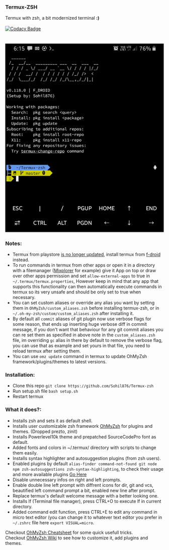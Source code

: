 ### Termux-ZSH

Termux with zsh, a bit modernized terminal **:)**\
\
[![Codacy Badge](https://app.codacy.com/project/badge/Grade/3a469a271f6b4a37b73288cc9929d0e1)](https://www.codacy.com/gh/Sohil876/Termux-zsh/dashboard?utm_source=github.com&utm_medium=referral&utm_content=Sohil876/Termux-zsh&utm_campaign=Badge_Grade)

#

![Termux-zsh-SS](Termux-zsh-SS.png)

### Notes:

-   Termux from playstore [is no longer updated](https://wiki.termux.com/wiki/Termux_Google_Play), install termux from [f-droid](https://f-droid.org/en/packages/com.termux) instead.
-   To run commands in termux from other apps or open it in a directory with a filemanager ([Mixplorer](https://forum.xda-developers.com/t/app-2-2-mixplorer-v6-x-released-fully-featured-file-manager.1523691/) for example) give it App on top or draw over other apps permission and set `allow-external-apps` to true in `~/.termux/termux.properties`, However keep in mind that any app that supports this functionality can then automatically execute commands in termux so its very unsafe and should be only set to true when necessary.
-   You can set custom aliases or override any alias you want by setting them in `OhMyZsh/custom_aliases.zsh` before installing termux-zsh, or in `~/.oh-my-zsh/custom/custom_aliases.zsh` after installing it.
-   By default all `commit` aliases of git plugin now use verbose flags for some reason, that ends up inserting huge verbose diff in commit message, if you don't want that behaviour for any git commit aliases you can re set them as specified in above note in the `custom_aliases.zsh` file, im overriding `gc` alias in there by default to remove the verbose flag, you can use that as example and set yours in that file, you need to reload termux after setting them.
-   You can use `omz update` command in termux to update OhMyZsh framework/plugins/themes to latest versions.

### Installation:

-   Clone this repo `git clone https://github.com/Sohil876/Termux-zsh`
-   Run setup.sh file `bash setup.sh`
-   Restart termux

### What it does?:

-   Installs zsh and sets it as default shell.
-   Installs user customizable zsh framework [OhMyZsh](https://github.com/ohmyzsh/ohmyzsh) for plugins and themes. (Dropped prezto, zinit)
-   Installs Powerlevel10k theme and prepatched SourceCodePro font as default.
-   Added fonts and colors in ~/.termux/ directory with scripts to change them easily.
-   Installs syntax highlighter and autosuggestion plugins (from zsh users).
-   Enabled plugins by default `alias-finder command-not-found git node npm zsh-autosuggestions zsh-syntax-highlighting`, to check their usage and more available plugins [Go Here](https://github.com/ohmyzsh/ohmyzsh/wiki/Plugins)
-   Disable unnecessary infos on right and left prompts.
-   Enable double line left prompt with diffrent icons for dir, git and vcs, beautified left command prompt a bit, enabled new line after prompt.
-   Replace termux's default welcome message with a better looking one.
-   Installs lf (Terminal file manager), press CTRL+O to execute lf in current directory.
-   Added command edit function, press CTRL+E to edit any command in micro text editor (you can change it to whatever text editor you prefer in `~/.zshrc` file here `export VISUAL=micro`.

Checkout [OhMyZsh Cheatsheet](https://github.com/ohmyzsh/ohmyzsh/wiki/Cheatsheet) for some quick usefull tricks.\
Checkout [OhMyZsh Wiki](https://github.com/ohmyzsh/ohmyzsh/wiki/Home) to see how to customize it, add plugins and themes.
